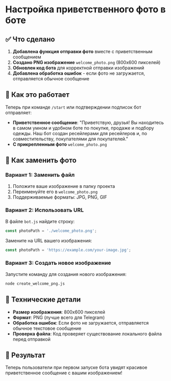 # Настройка приветственного фото в боте

## ✅ Что сделано

1. **Добавлена функция отправки фото** вместе с приветственным сообщением
2. **Создано PNG изображение** `welcome_photo.png` (800x600 пикселей)
3. **Обновлен код бота** для корректной отправки изображений
4. **Добавлена обработка ошибок** - если фото не загружается, отправляется обычное сообщение

## 🎯 Как это работает

Теперь при команде `/start` или подтверждении подписок бот отправляет:
- **Приветственное сообщение**: "Приветствую, друзья! Вы находитесь в самом умном и удобном боте по покупке, продаже и подбору одежды. Наш бот создан ресейлерами для ресейлеров и, по совместительству, покупателями для покупателей."
- **С прикрепленным фото** `welcome_photo.png`

## 📝 Как заменить фото

### Вариант 1: Заменить файл
1. Положите ваше изображение в папку проекта
2. Переименуйте его в `welcome_photo.png`
3. Поддерживаемые форматы: JPG, PNG, GIF

### Вариант 2: Использовать URL
В файле `bot.js` найдите строку:
```javascript
const photoPath = './welcome_photo.png';
```

Замените на URL вашего изображения:
```javascript
const photoPath = 'https://example.com/your-image.jpg';
```

### Вариант 3: Создать новое изображение
Запустите команду для создания нового изображения:
```bash
node create_welcome_png.js
```

## 🔧 Технические детали

- **Размер изображения**: 800x600 пикселей
- **Формат**: PNG (лучше всего для Telegram)
- **Обработка ошибок**: Если фото не загружается, отправляется обычное текстовое сообщение
- **Проверка файла**: Код проверяет существование локального файла перед отправкой

## 📱 Результат

Теперь пользователи при первом запуске бота увидят красивое приветственное сообщение с вашим изображением!

